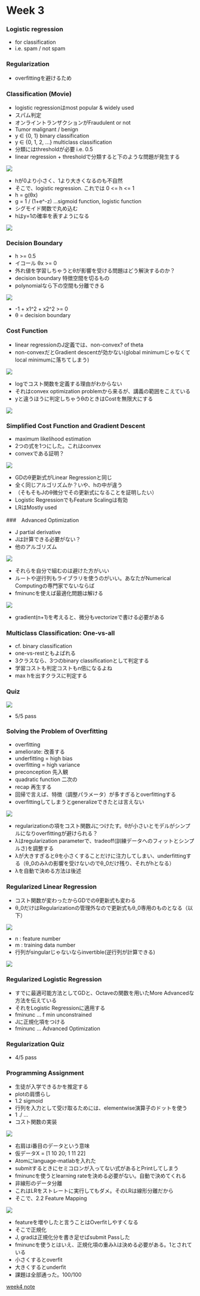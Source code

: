 # Week 3

### Logistic regression

* for classification
* i.e. spam / not spam

### Regularization

* overfittingを避けるため

### Classification (Movie)

* logistic regressionはmost popular & widely used
* スパム判定
* オンライントランザクションがFraudulent or not
* Tumor malignant / benign
* y ∈ {0, 1} binary classification
* y ∈ {0, 1, 2, ...} multiclass classification
* 分類にはthresholdが必要 i.e. 0.5
* linear regression + thresholdで分類すると下のような問題が発生する

![](./learning-problem.png)

* hが0より小さく、1より大きくなるのも不自然
* そこで、logistic regression. これでは 0 <= h <= 1
* h = g(θx)
* g = 1 / (1+e^-z) ...sigmoid function, logistic function
* シグモイド関数で丸め込む
* hはy=1の確率を表すようになる

![](./logistic.png)

### Decision Boundary

* h >= 0.5
* イコール θx >= 0
* 外れ値を学習しちゃうとθが影響を受ける問題はどう解決するのか？
* decision boundary 特徴空間を切るもの
* polynomialなら下の空間も分離できる

![](./non-linear.png)

* -1 + x1^2 + x2^2 >= 0
* θ = decision boundary


### Cost Function

* linear regressionのJ定義では、non-convex? of theta
* non-convexだとGradient descentが効かない(global minimumじゃなくてlocal minimumに落ちてしまう)

![](./convex.png)

* logでコスト関数を定義する理由がわからない
* それはconvex optimization problemから来るが、講義の範囲をこえている
* yと違うほうに判定しちゃうθのときはCostを無限大にする

![](./inf.png)

### Simplified Cost Function and Gradient Descent

* maximum likelihood estimation
* 2つの式を1つにした。これはconvex
* convexである証明？

![](./gd.png)

* GDのθ更新式がLinear Regressionと同じ
* 全く同じアルゴリズムか？いや、hの中が違う
* （そもそもJのθ微分でその更新式になることを証明したい）
* Logistic RegressionでもFeature Scalingは有効
* LRはMostly used

###　Advanced Optimization

* J partial derivative
* Jは計算できる必要がない？
* 他のアルゴリズム

![](./algorithms.png)


* それらを自分で組むのは避けた方がいい
* ルートや逆行列もライブラリを使うのがいい。あなたがNumerical Computingの専門家でないならば
* fminuncを使えば最適化問題は解ける

![](./fminunc.png)

* gradient(n+1)を考えると、微分もvectorizeで書ける必要がある

### Multiclass Classification: One-vs-all

* cf. binary classification
* one-vs-restともよばれる
* 3クラスなら、3つのbinary classificationとして判定する
* 学習コストも判定コストもn倍になるよね
* max hを出すクラスに判定する

### Quiz

![](./notation.png)

* 5/5 pass

### Solving the Problem of Overfitting

* overfitting
* ameliorate: 改善する
* underfitting = high bias
* overfitting = high variance
* preconception 先入観
* quadratic function 二次の
* recap 再生する
* 回帰で言えば、特徴（調整パラメータ）が多すぎるとoverfittingする
* overfittingしてしまうとgeneralizeできたとは言えない

![](./overfit.png)

* regularizationの項をコスト関数Jにつけたす。θが小さいとモデルがシンプルになりoverfittingが避けられる？
* λはregularization parameterで、tradeoff(訓練データへのフィットとシンプルさ)を調整する
* λが大きすぎるとθを小さくすることだけに注力してしまい、underfittingする（θ_0のみλの影響を受けないのでθ_0だけ残り、それがhとなる）
* λを自動で決める方法は後述

### Regularized Linear Regression

* コスト関数が変わったからGDでのθ更新式も変わる
* θ_0だけはRegularizationの管理外なので更新式もθ_0専用のものとなる（以下）

![](./theta_update.png)

* n : feature number
* m : training data number
* 行列がsingularじゃないならinvertible(逆行列が計算できる)

![](./closed-form.png)

### Regularized Logistic Regression

* すでに最適可能方法としてGDと、Octaveの関数を用いたMore Advancedな方法を伝えている
* それをLogistic Regressionに適用する
* fminunc ... f min unconstrained
* Jに正規化項をつける
* fminunc ... Advanced Optimization

### Regularization Quiz

* 4/5 pass

### Programming Assignment

* 生徒が入学できるかを推定する
* plotの肩慣らし
* 1.2 sigmoid
* 行列を入力として受け取るためには、elementwise演算子のドットを使う
* 1 ./ ...
* コスト関数の実装

![](./costfunc.png)

* 右肩はi番目のデータという意味
* 仮データX = [1 10 20; 1 11 22]
* Atomにlanguage-matlabを入れた
* submitするときにセミコロンが入ってない式があるとPrintしてしまう
* fminuncを使うとlearning rateを決める必要がない。自動で決めてくれる
* 非線形のデータ分離
* これはLRをストレートに実行してもダメ。そのLRは線形分離だから
* そこで、2.2 Feature Mapping

![](./feature-mapping.png)

* featureを増やしたと言うことはOverfitしやすくなる
* そこで正規化
* J, gradは正規化分を書き足せばsubmit Passした
* fminuncを使うとはいえ、正規化項の重みλは決める必要がある。1とされている
* 小さくするとoverfit
* 大きくするとunderfit
* 課題は全部通った。100/100

[week4 note](https://github.com/peroon/coursela/tree/master/machine_learning/week4)